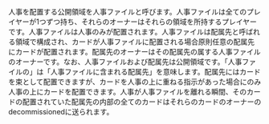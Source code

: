 人事を配置する公開領域を人事ファイルと呼びます。人事ファイルは全てのプレイヤーが1つずつ持ち、それらのオーナーはそれらの領域を所持するプレイヤーです。人事ファイルは人事のみが配置されます。人事ファイルは配属先と呼ばれる領域で構成され、カードが人事ファイルに配置される場合原則任意の配属先にカードが配置されます。配属先のオーナーはその配属先の属する人事ファイルのオーナーです。なお、人事ファイルおよび配属先は公開領域です。「人事ファイルの」は「人事ファイルに含まれる配属先」を意味します。配属先にはカードを束として配置できますが、カードを人事の上に重ねる指示があった場合にのみ人事の上にカードを配置できます。人事が人事ファイルを離れる瞬間、そのカードの配置されていた配属先の内部の全てのカードはそれらのカードのオーナーのdecommissionedに送られます。